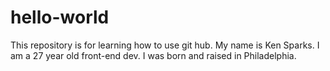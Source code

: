 # hello-world
This repository is for learning how to use git hub.
My name is Ken Sparks. I am a 27 year old front-end dev. I was born and raised in Philadelphia.
